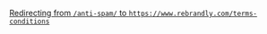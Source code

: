 [Redirecting from `/anti-spam/` to `https://www.rebrandly.com/terms-conditions`](https://www.rebrandly.com/terms-conditions)
